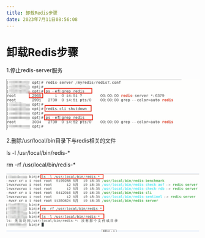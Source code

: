 ```yaml
---
title: 卸载Redis步骤
date: 2023年7月11日08:56:08
---
```


# 卸载Redis步骤

1.停止redis-server服务

![](./images/5.png)

2.删除/usr/local/bin目录下与redis相关的文件

ls -l /usr/local/bin/redis-*

rm -rf /usr/local/bin/redis-*

![](./images/6.png)




